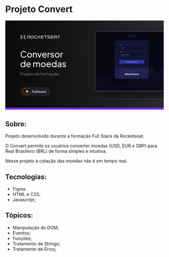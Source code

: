 # Projeto Convert

<p align="center">  
   <img src=".github/preview.png" alt="Preview do projeto"/> 
</p>

## Sobre:

Projeto desenvolvido durante a formação Full Stack da Rocketseat.

O Convert permite os usuários converter moedas (USD, EUR e GBP) para Real Brasileiro (BRL) de forma simples e intuitiva.

Nesse projeto a cotação das moedas não é em tempo real.

## Tecnologias:

- Figma
- HTML e CSS;
- Javascript;

## Tópicos:

- Manipulação do DOM;
- Eventos;
- Funções;
- Tratamento de Strings;
- Tratamento de Erros;
